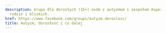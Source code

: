 ```yaml
---
description: Grupa dla dorosłych (15+) osób z autyzmem i zespołem Aspergera oraz ich
  rodzin i bliskich.
href: https://www.facebook.com/groups/autyzm.doroslosc/
title: Autyzm, dorosłość i co dalej
---
```

